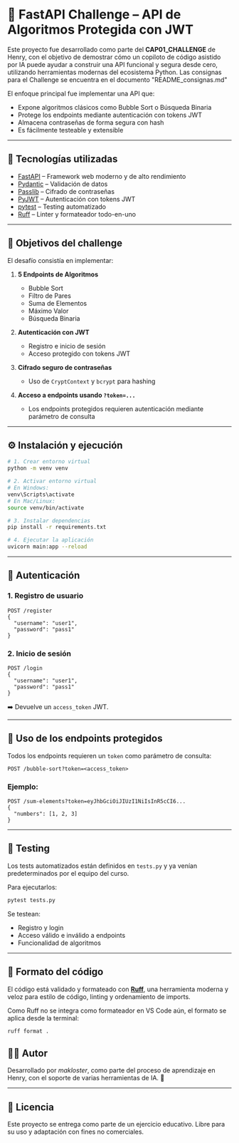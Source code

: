 # 🔐 FastAPI Challenge – API de Algoritmos Protegida con JWT

Este proyecto fue desarrollado como parte del **CAP01_CHALLENGE** de Henry, con el objetivo de demostrar cómo un copiloto de código asistido por IA puede ayudar a construir una API funcional y segura desde cero, utilizando herramientas modernas del ecosistema Python. Las consignas para el Challenge se encuentra en el documento "README_consignas.md"

El enfoque principal fue implementar una API que:

- Expone algoritmos clásicos como Bubble Sort o Búsqueda Binaria
- Protege los endpoints mediante autenticación con tokens JWT
- Almacena contraseñas de forma segura con hash
- Es fácilmente testeable y extensible

---

## 🚀 Tecnologías utilizadas

- [FastAPI](https://fastapi.tiangolo.com/) – Framework web moderno y de alto rendimiento
- [Pydantic](https://docs.pydantic.dev/) – Validación de datos
- [Passlib](https://passlib.readthedocs.io/) – Cifrado de contraseñas
- [PyJWT](https://pyjwt.readthedocs.io/) – Autenticación con tokens JWT
- [pytest](https://docs.pytest.org/) – Testing automatizado
- [Ruff](https://docs.astral.sh/ruff/) – Linter y formateador todo-en-uno

---

## 🧠 Objetivos del challenge

El desafío consistía en implementar:

1. **5 Endpoints de Algoritmos**

   - Bubble Sort
   - Filtro de Pares
   - Suma de Elementos
   - Máximo Valor
   - Búsqueda Binaria

2. **Autenticación con JWT**

   - Registro e inicio de sesión
   - Acceso protegido con tokens JWT

3. **Cifrado seguro de contraseñas**

   - Uso de `CryptContext` y `bcrypt` para hashing

4. **Acceso a endpoints usando `?token=...`**
   - Los endpoints protegidos requieren autenticación mediante parámetro de consulta

---

## ⚙️ Instalación y ejecución

```bash
# 1. Crear entorno virtual
python -m venv venv

# 2. Activar entorno virtual
# En Windows:
venv\Scripts\activate
# En Mac/Linux:
source venv/bin/activate

# 3. Instalar dependencias
pip install -r requirements.txt

# 4. Ejecutar la aplicación
uvicorn main:app --reload
```

---

## 🔐 Autenticación

### 1. Registro de usuario

```http
POST /register
{
  "username": "user1",
  "password": "pass1"
}
```

### 2. Inicio de sesión

```http
POST /login
{
  "username": "user1",
  "password": "pass1"
}
```

➡️ Devuelve un `access_token` JWT.

---

## 📌 Uso de los endpoints protegidos

Todos los endpoints requieren un `token` como parámetro de consulta:

```http
POST /bubble-sort?token=<access_token>
```

### Ejemplo:

```http
POST /sum-elements?token=eyJhbGciOiJIUzI1NiIsInR5cCI6...
{
  "numbers": [1, 2, 3]
}
```

---

## 🧪 Testing

Los tests automatizados están definidos en `tests.py` y ya venían predeterminados por el equipo del curso.

Para ejecutarlos:

```bash
pytest tests.py
```

Se testean:

- Registro y login
- Acceso válido e inválido a endpoints
- Funcionalidad de algoritmos

---

## 🧼 Formato del código

El código está validado y formateado con [**Ruff**](https://docs.astral.sh/ruff/), una herramienta moderna y veloz para estilo de código, linting y ordenamiento de imports.

Como Ruff no se integra como formateador en VS Code aún, el formato se aplica desde la terminal:

```bash
ruff format .
```

## 🧑‍💻 Autor

Desarrollado por _makloster_, como parte del proceso de aprendizaje en Henry, con el soporte de varias herramientas de IA. 🚀

---

## 📄 Licencia

Este proyecto se entrega como parte de un ejercicio educativo. Libre para su uso y adaptación con fines no comerciales.
